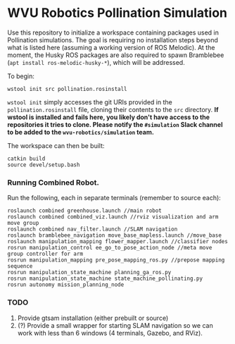 # WVU Robotics Pollination Simulation

Use this repository to initialize a workspace containing packages used in
Pollination simulations. The goal is requiring no installation steps beyond what
is listed here (assuming a working version of ROS Melodic). At the moment,
the Husky ROS packages are also required to spawn Bramblebee
(`apt install ros-melodic-husky-*`), which will be addressed.

To begin:
```shell
wstool init src pollination.rosinstall
```
`wstool init` simply accesses the git URIs provided in the `pollination.rosinstall` file,
cloning their contents to the `src` directory. **If wstool is installed and
fails here, you likely don't have access to the repositories it tries to clone.
Please notify the `#simulation` Slack channel to be added to the
`wvu-robotics/simulation` team.**

The workspace can then be built:
```shell
catkin build
source devel/setup.bash
```

### Running Combined Robot.
Run the following, each in separate terminals (remember to source each):
```
roslaunch combined greenhouse.launch //main robot
roslaunch combined combined_viz.launch //rviz visualization and arm move group
roslaunch combined nav_filter.launch //SLAM navigation
roslaunch bramblebee_navigation move_base_mapless.launch //move_base
roslaunch manipulation_mapping flower_mapper.launch //classifier nodes
rosrun manipulation_control ee_go_to_pose_action_node //meta move group controller for arm
rosrun manipulation_mapping pre_pose_mapping_ros.py //prepose mapping sequence
rosrun manipulation_state_machine planning_ga_ros.py
rosrun manipulation_state_machine state_machine_pollinating.py
rosrun autonomy mission_planning_node
```

### TODO
1. Provide gtsam installation (either prebuilt or source)
2. (?) Provide a small wrapper for starting SLAM navigation so we can work with
less than 6 windows (4 terminals, Gazebo, and RViz).
